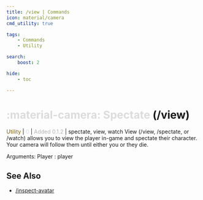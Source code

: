 ```yaml
---
title: /view | Commands
icon: material/camera
cmd_utility: true

tags:
    - Commands
    - Utility

search:
    boost: 2

hide:
    - toc

---
```

# <p style="color: rgb(220,220,220); display: inline;">:material-camera: Spectate</p> (/view)
<div style="display:inline;">
<p style="color: #7F5F02; display: inline;">Utility</p> | <p style="color: rgb(220,220,220); display: inline;">0</p> | <p style="color: rgb(180,180,180); display: inline;"> Added 0.1.2</p> | spectate, view, watch
</div>
View (/view, /spectate, or /watch) allows you to view the player in-game and spectate their character. Your camera will follow them until either you or they die.

Arguments: Player : player

## See Also
* [/inspect-avatar](/Commands/specifics/inspect-avatar/)